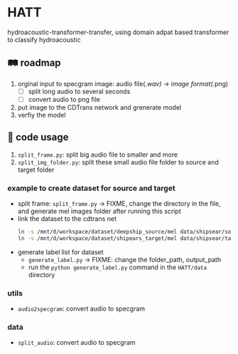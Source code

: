 # HATT
hydroacoustic-transformer-transfer, using domain adpat based transformer to classify hydroacoustic

## :railway_track: roadmap
1. orginal input to specgram image: audio file(*.wav) -> image format(*.png)
    * [ ] split long audio to several seconds
    * [ ] convert audio to png file
2. put image to the CDTrans network and grenerate model
3. verfiy the model
## :toolbox: code usage
1. `split_frame.py`: split big audio file to smaller and more
2. `split_img_folder.py`: split these small audio file folder to source and target folder

### example to create dataset for source and target
* split frame: `split_frame.py` -> FIXME, change the directory in the file, and generate mel images folder after running this script
* link the dataset to the cdtrans net
    ```bash
    ln -s /mnt/d/workspace/dataset/deepship_source/mel data/shipsear/source/images
    ln -s /mnt/d/workspace/dataset/shipears_target/mel data/shipsear/target/images
    ```
* generate label list for dataset
    * `generate_label.py` -> FIXME: change the folder_path, output_path
    * run the `python generate_label.py` command in the `HATT/data` directory

### utils
* `audio2specgram`: convert audio to specgram
### data
* `split_audio`: convert audio to specgram